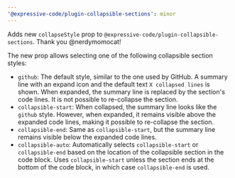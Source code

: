```yaml
---
'@expressive-code/plugin-collapsible-sections': minor
---
```


Adds new `collapseStyle` prop to `@expressive-code/plugin-collapsible-sections`. Thank you @nerdymomocat!

The new prop allows selecting one of the following collapsible section styles:

- `github`: The default style, similar to the one used by GitHub. A summary line with an expand icon and the default text `X collapsed lines` is shown. When expanded, the summary line is replaced by the section's code lines. It is not possible to re-collapse the section.
- `collapsible-start`: When collapsed, the summary line looks like the `github` style. However, when expanded, it remains visible above the expanded code lines, making it possible to re-collapse the section.
- `collapsible-end`: Same as `collapsible-start`, but the summary line remains visible below the expanded code lines.
- `collapsible-auto`: Automatically selects `collapsible-start` or `collapsible-end` based on the location of the collapsible section in the code block. Uses `collapsible-start` unless the section ends at the bottom of the code block, in which case `collapsible-end` is used.
